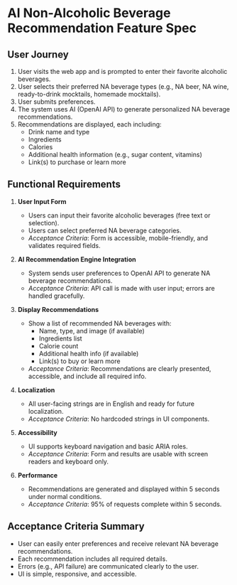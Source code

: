 # AI Non-Alcoholic Beverage Recommendation Feature Spec

## User Journey

1. User visits the web app and is prompted to enter their favorite alcoholic beverages.
2. User selects their preferred NA beverage types (e.g., NA beer, NA wine, ready-to-drink mocktails, homemade mocktails).
3. User submits preferences.
4. The system uses AI (OpenAI API) to generate personalized NA beverage recommendations.
5. Recommendations are displayed, each including:
    - Drink name and type
    - Ingredients
    - Calories
    - Additional health information (e.g., sugar content, vitamins)
    - Link(s) to purchase or learn more

## Functional Requirements

1. **User Input Form**
    - Users can input their favorite alcoholic beverages (free text or selection).
    - Users can select preferred NA beverage categories.
    - *Acceptance Criteria*: Form is accessible, mobile-friendly, and validates required fields.

2. **AI Recommendation Engine Integration**
    - System sends user preferences to OpenAI API to generate NA beverage recommendations.
    - *Acceptance Criteria*: API call is made with user input; errors are handled gracefully.

3. **Display Recommendations**
    - Show a list of recommended NA beverages with:
        - Name, type, and image (if available)
        - Ingredients list
        - Calorie count
        - Additional health info (if available)
        - Link(s) to buy or learn more
    - *Acceptance Criteria*: Recommendations are clearly presented, accessible, and include all required info.

4. **Localization**
    - All user-facing strings are in English and ready for future localization.
    - *Acceptance Criteria*: No hardcoded strings in UI components.

5. **Accessibility**
    - UI supports keyboard navigation and basic ARIA roles.
    - *Acceptance Criteria*: Form and results are usable with screen readers and keyboard only.

6. **Performance**
    - Recommendations are generated and displayed within 5 seconds under normal conditions.
    - *Acceptance Criteria*: 95% of requests complete within 5 seconds.

## Acceptance Criteria Summary

- User can easily enter preferences and receive relevant NA beverage recommendations.
- Each recommendation includes all required details.
- Errors (e.g., API failure) are communicated clearly to the user.
- UI is simple, responsive, and accessible.
